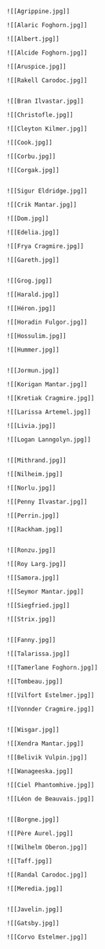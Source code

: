 ```ad-gallery-print
![[Agrippine.jpg]]

![[Alaric Foghorn.jpg]]

![[Albert.jpg]]

![[Alcide Foghorn.jpg]]

![[Aruspice.jpg]]

![[Rakell Carodoc.jpg]]

```

```ad-gallery-print

![[Bran Ilvastar.jpg]]

![[Christofle.jpg]]

![[Cleyton Kilmer.jpg]]

![[Cook.jpg]]

![[Corbu.jpg]]

![[Corgak.jpg]]

```


```ad-gallery-print

![[Sigur Eldridge.jpg]]

![[Crik Mantar.jpg]]

![[Dom.jpg]]

![[Edelia.jpg]]

![[Frya Cragmire.jpg]]

![[Gareth.jpg]]

```

```ad-gallery-print

![[Grog.jpg]]

![[Harald.jpg]]

![[Héron.jpg]]

![[Horadin Fulgor.jpg]]

![[Hossulim.jpg]]

![[Hummer.jpg]]

```

```ad-gallery-print

![[Jormun.jpg]]

![[Korigan Mantar.jpg]]

![[Kretiak Cragmire.jpg]]

![[Larissa Artemel.jpg]]

![[Livia.jpg]]

![[Logan Lanngolyn.jpg]]

```

```ad-gallery-print

![[Mithrand.jpg]]

![[Nilheim.jpg]]

![[Norlu.jpg]]

![[Penny Ilvastar.jpg]]

![[Perrin.jpg]]

![[Rackham.jpg]]

```

```ad-gallery-print

![[Ronzu.jpg]]

![[Roy Larg.jpg]]

![[Samora.jpg]]

![[Seymor Mantar.jpg]]

![[Siegfried.jpg]]

![[Strix.jpg]]

```

```ad-gallery-print

![[Fanny.jpg]]

![[Talarissa.jpg]]

![[Tamerlane Foghorn.jpg]]

![[Tombeau.jpg]]

![[Vilfort Estelmer.jpg]]

![[Vonnder Cragmire.jpg]]

```

```ad-gallery-print

![[Wisgar.jpg]]

![[Xendra Mantar.jpg]]

![[Belivik Vulpin.jpg]]

![[Wanageeska.jpg]]

![[Ciel Phantomhive.jpg]]

![[Léon de Beauvais.jpg]]

```

```ad-gallery-print

![[Borgne.jpg]]

![[Père Aurel.jpg]]

![[Wilhelm Oberon.jpg]]

![[Taff.jpg]]

![[Randal Carodoc.jpg]]

![[Meredia.jpg]]
```

```ad-gallery-print

![[Javelin.jpg]]

![[Gatsby.jpg]]

![[Corvo Estelmer.jpg]]
```


